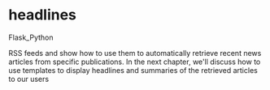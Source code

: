 # headlines
Flask_Python

RSS feeds and show how to use them to automatically retrieve recent news articles from specific publications. In the next chapter, we'll discuss how to use templates to display headlines and summaries of the retrieved articles to our users
